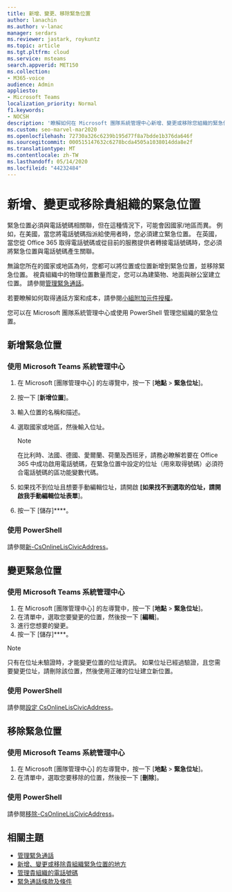 ```yaml
---
title: 新增、變更、移除緊急位置
author: lanachin
ms.author: v-lanac
manager: serdars
ms.reviewer: jastark, roykuntz
ms.topic: article
ms.tgt.pltfrm: cloud
ms.service: msteams
search.appverid: MET150
ms.collection:
- M365-voice
audience: Admin
appliesto:
- Microsoft Teams
localization_priority: Normal
f1.keywords:
- NOCSH
description: '瞭解如何在 Microsoft 團隊系統管理中心新增、變更或移除您組織的緊急位置。 '
ms.custom: seo-marvel-mar2020
ms.openlocfilehash: 72730a326c6239b195d77f8a7bdde1b376da646f
ms.sourcegitcommit: 000515147632c6278bcda4505a1038014dda8e2f
ms.translationtype: MT
ms.contentlocale: zh-TW
ms.lasthandoff: 05/14/2020
ms.locfileid: "44232484"
---
```

# <a name="add-change-or-remove-an-emergency-location-for-your-organization"></a>新增、變更或移除貴組織的緊急位置

緊急位置必須與電話號碼相關聯，但在這種情況下，可能會因國家/地區而異。 例如，在美國，當您將電話號碼指派給使用者時，您必須建立緊急位置。 在英國，當您從 Office 365 取得電話號碼或從目前的服務提供者轉接電話號碼時，您必須將緊急位置與電話號碼產生關聯。

無論您所在的國家或地區為何，您都可以將位置或位置新增到緊急位置，並移除緊急位置。 視貴組織中的物理位置數量而定，您可以為建築物、地面與辦公室建立位置。 請參閱[管理緊急通話](what-are-emergency-locations-addresses-and-call-routing.md)。
  
若要瞭解如何取得通話方案和成本，請參閱[小組附加元件授權](teams-add-on-licensing/microsoft-teams-add-on-licensing.md)。

您可以在 Microsoft 團隊系統管理中心或使用 PowerShell 管理您組織的緊急位置。
  
## <a name="add-an-emergency-location"></a>新增緊急位置

### <a name="using-the-microsoft-teams-admin-center"></a>使用 Microsoft Teams 系統管理中心

1. 在 Microsoft [團隊管理中心] 的左導覽中，按一下 [**地點**  >  **緊急位址**]。
2. 按一下 [**新增位置**]。
3. 輸入位置的名稱和描述。
4. 選取國家或地區，然後輸入位址。

   > [!NOTE]
   > 在比利時、法國、德國、愛爾蘭、荷蘭及西班牙，請務必瞭解若要在 Office 365 中成功啟用電話號碼，在緊急位置中設定的位址（用來取得號碼）必須符合電話號碼的區功能變數代碼。
5. 如果找不到位址且想要手動編輯位址，請開啟 **[如果找不到選取的位址，請開啟我手動編輯位址表單**]。
6. 按一下 [儲存]****。

### <a name="using-powershell"></a>使用 PowerShell

請參閱[新-CsOnlineLisCivicAddress](https://docs.microsoft.com/powershell/module/skype/new-csonlineliscivicaddress)。
    
## <a name="change-an-emergency-location"></a>變更緊急位置

### <a name="using-the-microsoft-teams-admin-center"></a>使用 Microsoft Teams 系統管理中心

1. 在 Microsoft [團隊管理中心] 的左導覽中，按一下 [**地點**  >  **緊急位址**]。
2. 在清單中，選取您要變更的位置，然後按一下 [**編輯**]。
3. 進行您想要的變更。
4. 按一下 [儲存]****。

> [!NOTE]
> 只有在位址未驗證時，才能變更位置的位址資訊。 如果位址已經過驗證，且您需要變更位址，請刪除該位置，然後使用正確的位址建立新位置。

### <a name="using-powershell"></a>使用 PowerShell

請參閱[設定 CsOnlineLisCivicAddress](https://docs.microsoft.com/powershell/module/skype/set-csonlineliscivicaddress)。
    
## <a name="remove-an-emergency-location"></a>移除緊急位置

### <a name="using-the-microsoft-teams-admin-center"></a>使用 Microsoft Teams 系統管理中心

1. 在 Microsoft [團隊管理中心] 的左導覽中，按一下 [**地點**  >  **緊急位址**]。
2. 在清單中，選取您要移除的位置，然後按一下 [**刪除**]。

### <a name="using-powershell"></a>使用 PowerShell

請參閱[移除-CsOnlineLisCivicAddress](https://docs.microsoft.com/powershell/module/skype/remove-csonlineliscivicaddress)。

## <a name="related-topics"></a>相關主題

- [管理緊急通話](what-are-emergency-locations-addresses-and-call-routing.md)
- [新增、變更或移除貴組織緊急位置的地方](add-change-remove-emergency-place-organization.md)
- [管理貴組織的電話號碼](/microsoftteams/manage-phone-numbers-for-your-organization)
- [緊急通話條款及條件](/microsoftteams/emergency-calling-terms-and-conditions)
